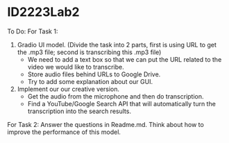 # ID2223Lab2
To Do:
For Task 1:
1. Gradio UI model. (Divide the task into 2 parts, first is using URL to get the .mp3 file; second is transcribing this .mp3 file)
   - We need to add a text box so that we can put the URL related to the video we would like to transcribe.
   - Store audio files behind URLs to Google Drive.
   - Try to add some explanation about our GUI.
2. Implement our our creative version.
   - Get the audio from the microphone and then do transcription.
   - Find a YouTube/Google Search API that will automatically turn the transcription into the search results.

For Task 2:
Answer the questions in Readme.md. Think about how to improve the performance of this model.

